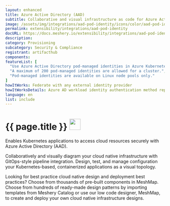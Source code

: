 ```yaml
---
layout: enhanced
title: Azure Active Directory (AAD)
subtitle: Collaborative and visual infrastructure as code for Azure Active Directory (AAD)
image: /assets/img/integrations/aad-pod-identity/icons/color/aad-pod-identity-color.svg
permalink: extensibility/integrations/aad-pod-identity
docURL: https://docs.meshery.io/extensibility/integrations/aad-pod-identity
description: 
category: Provisioning
subcategory: Security & Compliance
registrant: artifacthub
components: 
featureList: [
  "Use Azure Active Directory pod-managed identities in Azure Kubernetes Service.",
  "A maximum of 200 pod-managed identities are allowed for a cluster.",
  "Pod-managed identities are available on Linux node pools only."
]
howItWorks: Federate with any external identity provider
howItWorksDetails: Azure AD workload identity authentication method replaces pod-managed identity, which integrates with the Kubernetes native capabilities to federate with any external identity providers on behalf of the application.
language: en
list: include
---
```

<h1>{{ page.title }} <img src="{{ page.image }}" style="width: 35px; height: 35px;" /></h1>

<p>
Enables Kubernetes applications to access cloud resources securely with Azure Active Directory (AAD).
</p>
<p>
    Collaboratively and visually diagram your cloud native infrastructure with GitOps-style pipeline integration. Design, test, and manage configuration your Kubernetes-based, containerized applications as a visual topology.
</p>
<p>
    Looking for best practice cloud native design and deployment best practices? Choose from thousands of pre-built components in MeshMap. Choose from hundreds of ready-made design patterns by importing templates from Meshery Catalog or use our low code designer, MeshMap, to create and deploy your own cloud native infrastructure designs.
</p>
